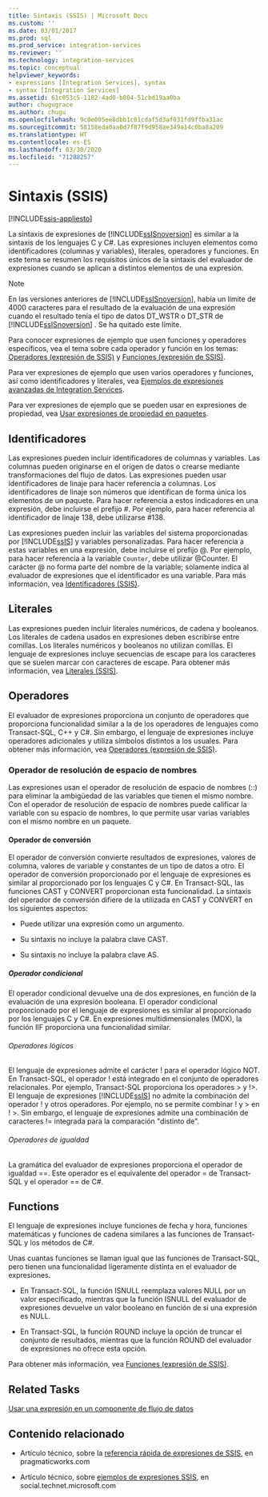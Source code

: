 ```yaml
---
title: Sintaxis (SSIS) | Microsoft Docs
ms.custom: ''
ms.date: 03/01/2017
ms.prod: sql
ms.prod_service: integration-services
ms.reviewer: ''
ms.technology: integration-services
ms.topic: conceptual
helpviewer_keywords:
- expressions [Integration Services], syntax
- syntax [Integration Services]
ms.assetid: 61c053c5-1182-4ad0-b804-51cbd19aa0ba
author: chugugrace
ms.author: chugu
ms.openlocfilehash: 9c0e005ee8dbb1c01cdaf5d3af031fd9ffba31ac
ms.sourcegitcommit: 58158eda0aa0d7f87f9d958ae349a14c0ba8a209
ms.translationtype: HT
ms.contentlocale: es-ES
ms.lasthandoff: 03/30/2020
ms.locfileid: "71288257"
---
```

# <a name="syntax-ssis"></a>Sintaxis (SSIS)

[!INCLUDE[ssis-appliesto](../../includes/ssis-appliesto-ssvrpluslinux-asdb-asdw-xxx.md)]


  La sintaxis de expresiones de [!INCLUDE[ssISnoversion](../../includes/ssisnoversion-md.md)] es similar a la sintaxis de los lenguajes C y C#. Las expresiones incluyen elementos como identificadores (columnas y variables), literales, operadores y funciones. En este tema se resumen los requisitos únicos de la sintaxis del evaluador de expresiones cuando se aplican a distintos elementos de una expresión.  
  
> [!NOTE]  
>  En las versiones anteriores de [!INCLUDE[ssISnoversion](../../includes/ssisnoversion-md.md)], había un límite de 4000 caracteres para el resultado de la evaluación de una expresión cuando el resultado tenía el tipo de datos DT_WSTR o DT_STR de [!INCLUDE[ssISnoversion](../../includes/ssisnoversion-md.md)] . Se ha quitado este límite.  
  
 Para conocer expresiones de ejemplo que usen funciones y operadores específicos, vea el tema sobre cada operador y función en los temas: [Operadores &#40;expresión de SSIS&#41;](../../integration-services/expressions/operators-ssis-expression.md) y [Funciones &#40;expresión de SSIS&#41;](../../integration-services/expressions/functions-ssis-expression.md).  
  
 Para ver expresiones de ejemplo que usen varios operadores y funciones, así como identificadores y literales, vea [Ejemplos de expresiones avanzadas de Integration Services](../../integration-services/expressions/examples-of-advanced-integration-services-expressions.md).  
  
 Para ver expresiones de ejemplo que se pueden usar en expresiones de propiedad, vea [Usar expresiones de propiedad en paquetes](../../integration-services/expressions/use-property-expressions-in-packages.md).  
  
## <a name="identifiers"></a>Identificadores  
 Las expresiones pueden incluir identificadores de columnas y variables. Las columnas pueden originarse en el origen de datos o crearse mediante transformaciones del flujo de datos. Las expresiones pueden usar identificadores de linaje para hacer referencia a columnas. Los identificadores de linaje son números que identifican de forma única los elementos de un paquete. Para hacer referencia a estos indicadores en una expresión, debe incluirse el prefijo #. Por ejemplo, para hacer referencia al identificador de linaje 138, debe utilizarse #138.  
  
 Las expresiones pueden incluir las variables del sistema proporcionadas por [!INCLUDE[ssIS](../../includes/ssis-md.md)] y variables personalizadas. Para hacer referencia a estas variables en una expresión, debe incluirse el prefijo \@. Por ejemplo, para hacer referencia a la variable `Counter`, debe utilizar \@Counter. El carácter \@ no forma parte del nombre de la variable; solamente indica al evaluador de expresiones que el identificador es una variable. Para más información, vea [Identificadores &#40;SSIS&#41;](../../integration-services/expressions/identifiers-ssis.md).  
  
## <a name="literals"></a>Literales  
 Las expresiones pueden incluir literales numéricos, de cadena y booleanos. Los literales de cadena usados en expresiones deben escribirse entre comillas. Los literales numéricos y booleanos no utilizan comillas. El lenguaje de expresiones incluye secuencias de escape para los caracteres que se suelen marcar con caracteres de escape. Para obtener más información, vea [Literales &#40;SSIS&#41;](../../integration-services/expressions/numeric-string-and-boolean-literals.md).  
  
## <a name="operators"></a>Operadores  
 El evaluador de expresiones proporciona un conjunto de operadores que proporciona funcionalidad similar a la de los operadores de lenguajes como Transact-SQL, C++ y C#. Sin embargo, el lenguaje de expresiones incluye operadores adicionales y utiliza símbolos distintos a los usuales. Para obtener más información, vea [Operadores &#40;expresión de SSIS&#41;](../../integration-services/expressions/operators-ssis-expression.md).  
  
### <a name="namespace-resolution-operator"></a>Operador de resolución de espacio de nombres  
 Las expresiones usan el operador de resolución de espacio de nombres (::) para eliminar la ambigüedad de las variables que tienen el mismo nombre. Con el operador de resolución de espacio de nombres puede calificar la variable con su espacio de nombres, lo que permite usar varias variables con el mismo nombre en un paquete.  
  
#### <a name="cast-operator"></a>Operador de conversión  
 El operador de conversión convierte resultados de expresiones, valores de columna, valores de variable y constantes de un tipo de datos a otro. El operador de conversión proporcionado por el lenguaje de expresiones es similar al proporcionado por los lenguajes C y C#. En Transact-SQL, las funciones CAST y CONVERT proporcionan esta funcionalidad. La sintaxis del operador de conversión difiere de la utilizada en CAST y CONVERT en los siguientes aspectos:  
  
-   Puede utilizar una expresión como un argumento.  
  
-   Su sintaxis no incluye la palabra clave CAST.  
  
-   Su sintaxis no incluye la palabra clave AS.  
  
##### <a name="conditional-operator"></a>Operador condicional  
 El operador condicional devuelve una de dos expresiones, en función de la evaluación de una expresión booleana. El operador condicional proporcionado por el lenguaje de expresiones es similar al proporcionado por los lenguajes C y C#. En expresiones multidimensionales (MDX), la función IIF proporciona una funcionalidad similar.  
  
###### <a name="logical-operators"></a>Operadores lógicos  
 El lenguaje de expresiones admite el carácter ! para el operador lógico NOT. En Transact-SQL, el operador ! está integrado en el conjunto de operadores relacionales. Por ejemplo, Transact-SQL proporciona los operadores > y !>. El lenguaje de expresiones [!INCLUDE[ssIS](../../includes/ssis-md.md)] no admite la combinación del operador ! y otros operadores. Por ejemplo, no se permite combinar ! y > en ! >. Sin embargo, el lenguaje de expresiones admite una combinación de caracteres != integrada para la comparación "distinto de".  
  
###### <a name="equality-operators"></a>Operadores de igualdad  
 La gramática del evaluador de expresiones proporciona el operador de igualdad ==. Este operador es el equivalente del operador = de Transact-SQL y el operador == de C#.  
  
## <a name="functions"></a>Functions  
 El lenguaje de expresiones incluye funciones de fecha y hora, funciones matemáticas y funciones de cadena similares a las funciones de Transact-SQL y los métodos de C#.  
  
 Unas cuantas funciones se llaman igual que las funciones de Transact-SQL, pero tienen una funcionalidad ligeramente distinta en el evaluador de expresiones.  
  
-   En Transact-SQL, la función ISNULL reemplaza valores NULL por un valor especificado, mientras que la función ISNULL del evaluador de expresiones devuelve un valor booleano en función de si una expresión es NULL.  
  
-   En Transact-SQL, la función ROUND incluye la opción de truncar el conjunto de resultados, mientras que la función ROUND del evaluador de expresiones no ofrece esta opción.  
  
 Para obtener más información, vea [Funciones &#40;expresión de SSIS&#41;](../../integration-services/expressions/functions-ssis-expression.md).  
  
## <a name="related-tasks"></a>Related Tasks  
 [Usar una expresión en un componente de flujo de datos](https://msdn.microsoft.com/library/9181b998-d24a-41fb-bb3c-14eee34f910d)  
  
## <a name="related-content"></a>Contenido relacionado  
  
-   Artículo técnico, sobre la [referencia rápida de expresiones de SSIS](https://go.microsoft.com/fwlink/?LinkId=746575), en pragmaticworks.com  
  
-   Artículo técnico, sobre [ejemplos de expresiones SSIS](https://go.microsoft.com/fwlink/?LinkId=220761), en social.technet.microsoft.com  
  
  
